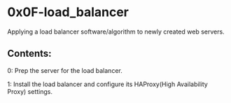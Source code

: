 # 0x0F-load_balancer
Applying a load balancer software/algorithm to newly created web servers.

## Contents:
0: Prep the server for the load balancer.

1: Install the load balancer and configure its HAProxy(High Availability Proxy) settings.
